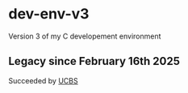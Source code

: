 # dev-env-v3

Version 3 of my C developement environment

## Legacy since February 16th 2025

Succeeded by [UCBS](https://github.com/ivan-resetnikov/ucbs)
